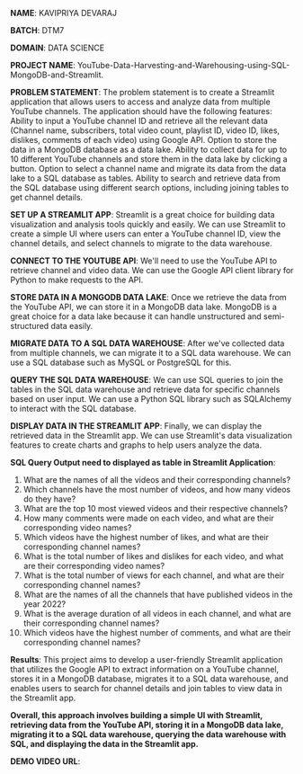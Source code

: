 **NAME**: KAVIPRIYA DEVARAJ

**BATCH**: DTM7

**DOMAIN**: DATA SCIENCE

**PROJECT NAME**: YouTube-Data-Harvesting-and-Warehousing-using-SQL-MongoDB-and-Streamlit.

**PROBLEM STATEMENT**: The problem statement is to create a Streamlit application that allows users to access and analyze data from multiple YouTube channels. The application should have the following features:
   Ability to input a YouTube channel ID and retrieve all the relevant data (Channel name, subscribers, total video count, playlist ID, video ID, likes, dislikes, comments of each video) using Google API.
   Option to store the data in a MongoDB database as a data lake.
   Ability to collect data for up to 10 different YouTube channels and store them in the data lake by clicking a button.
   Option to select a channel name and migrate its data from the data lake to a SQL database as tables.
   Ability to search and retrieve data from the SQL database using different search options, including joining tables to get channel details.

**SET UP A STREAMLIT APP**: Streamlit is a great choice for building data visualization and analysis tools quickly and easily. 
   We can use Streamlit to create a simple UI where users can enter a YouTube channel ID, view the channel details, and select channels to migrate to the data warehouse.

**CONNECT TO THE YOUTUBE API**: We'll need to use the YouTube API to retrieve channel and video data. 
   We can use the Google API client library for Python to make requests to the API.

**STORE DATA IN A MONGODB DATA LAKE**: Once we retrieve the data from the YouTube API, we can store it in a MongoDB data lake. 
   MongoDB is a great choice for a data lake because it can handle unstructured and semi-structured data easily.

**MIGRATE DATA TO A SQL DATA WAREHOUSE**: After we've collected data from multiple channels, we can migrate it to a SQL data warehouse. 
   We can use a SQL database such as MySQL or PostgreSQL for this.

**QUERY THE SQL DATA WAREHOUSE**: We can use SQL queries to join the tables in the SQL data warehouse and retrieve data for specific channels based on user input. 
   We can use a Python SQL library such as SQLAlchemy to interact with the SQL database.
   
**DISPLAY DATA IN THE STREAMLIT APP**: Finally, we can display the retrieved data in the Streamlit app. 
   We can use Streamlit's data visualization features to create charts and graphs to help users analyze the data.

**SQL Query Output need to displayed as table in Streamlit Application**:
1. What are the names of all the videos and their corresponding channels?
2. Which channels have the most number of videos, and how many videos do they have?
3. What are the top 10 most viewed videos and their respective channels?
4. How many comments were made on each video, and what are their corresponding video names?
5. Which videos have the highest number of likes, and what are their corresponding channel names?
6. What is the total number of likes and dislikes for each video, and what are their corresponding video names?
7. What is the total number of views for each channel, and what are their corresponding channel names?
8. What are the names of all the channels that have published videos in the year 2022?
9. What is the average duration of all videos in each channel, and what are their corresponding channel names?
10. Which videos have the highest number of comments, and what are their corresponding channel names?

**Results**: This project aims to develop a user-friendly Streamlit application that utilizes the Google API to extract information on a YouTube channel, stores it in a MongoDB database, migrates it to a SQL data warehouse, and enables users to search for channel details and join tables to view data in the Streamlit app.

**Overall, this approach involves building a simple UI with Streamlit, retrieving data from the YouTube API, storing it in a MongoDB data lake, migrating it to a SQL data warehouse, querying the data warehouse with SQL, and displaying the data in the Streamlit app.**
   
**DEMO VIDEO URL**: 
 






